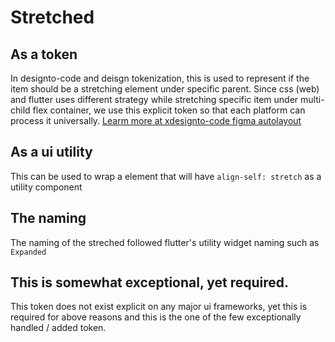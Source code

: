# Stretched

## As a token

In designto-code and deisgn tokenization, this is used to represent if the item should be a stretching element under specific parent. Since css (web) and flutter uses different strategy while stretching specific item under multi-child flex container, we use this explicit token so that each platform can process it universally. [Learm more at xdesignto-code figma autolayout](https://github.com/gridaco/designto-code/blob/main/docs/figma-autolayout.md)

## As a ui utility

This can be used to wrap a element that will have `align-self: stretch` as a utility component

## The naming

The naming of the streched followed flutter's utility widget naming such as `Expanded`

## This is somewhat exceptional, yet required.

This token does not exist explicit on any major ui frameworks, yet this is required for above reasons and this is the one of the few exceptionally handled / added token.
